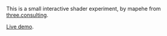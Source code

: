 This is a small interactive shader experiment, by mapehe from [three.consulting](https://three.consulting).

[Live demo](https://mapehe.github.io/trippy-draw-shader/).